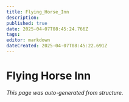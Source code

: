 ```yaml
---
title: Flying_Horse_Inn
description: 
published: true
date: 2025-04-07T08:45:24.766Z
tags: 
editor: markdown
dateCreated: 2025-04-07T08:45:22.691Z
---
```


# Flying Horse Inn

*This page was auto-generated from structure.*